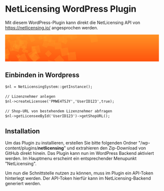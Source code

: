# NetLicensing WordPress Plugin

Mit diesem WordPress-Plugin kann direkt die NetLicensing API von https://netlicensing.io/ angesprochen werden.

![banner](./tpl/banner.jpg)

## Einbinden in Wordpress
```
$nl = NetLicensingSystem::getInstance();

// Lizenznehmer anlegen
$nl->createLicensee('PMWE4TSJY','UserID123',true);

// Shop-URL von bestehendem Lizenznehmer abfragen
$nl->getLicenseeById('UserID123')->getShopURL();
```

## Installation

Um das Plugin zu installieren, erstellen Sie bitte folgenden Ordner "/wp-content/plugins/**netlicensing**" und extrahieren den Zip-Download von GitHub direkt hinein. Das Plugin kann nun im WordPress Backend aktiviert werden. Im Hauptmenu erscheint ein entsprechender Menupunkt "NetLicensing".

Um nun die Schnittstelle nutzen zu können, muss im Plugin ein API-Token hinterlegt werden. Der API-Token hierfür kann im NetLicensing-Backend generiert werden. 